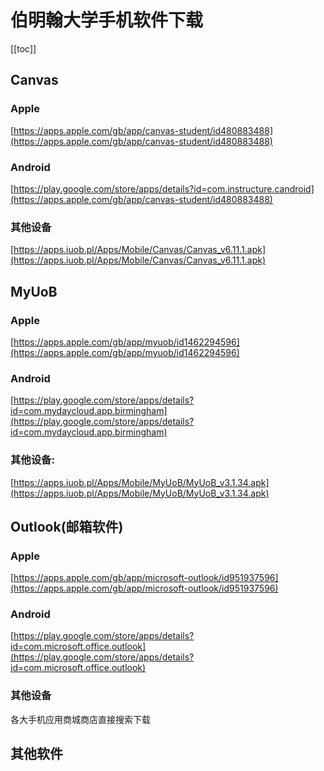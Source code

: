 # 伯明翰大学手机软件下载

[[toc]]

## Canvas

### Apple

[https://apps.apple.com/gb/app/canvas-student/id480883488](https://apps.apple.com/gb/app/canvas-student/id480883488)

### Android

[https://play.google.com/store/apps/details?id=com.instructure.candroid](https://apps.apple.com/gb/app/canvas-student/id480883488)

### 其他设备

[https://apps.iuob.pl/Apps/Mobile/Canvas/Canvas_v6.11.1.apk](https://apps.iuob.pl/Apps/Mobile/Canvas/Canvas_v6.11.1.apk)

## MyUoB

### Apple

[https://apps.apple.com/gb/app/myuob/id1462294596](https://apps.apple.com/gb/app/myuob/id1462294596)

### Android

[https://play.google.com/store/apps/details?id=com.mydaycloud.app.birmingham](https://play.google.com/store/apps/details?id=com.mydaycloud.app.birmingham)

### 其他设备: 

[https://apps.iuob.pl/Apps/Mobile/MyUoB/MyUoB_v3.1.34.apk](https://apps.iuob.pl/Apps/Mobile/MyUoB/MyUoB_v3.1.34.apk)

## Outlook(邮箱软件)

### Apple

[https://apps.apple.com/gb/app/microsoft-outlook/id951937596](https://apps.apple.com/gb/app/microsoft-outlook/id951937596)

### Android

[https://play.google.com/store/apps/details?id=com.microsoft.office.outlook](https://play.google.com/store/apps/details?id=com.microsoft.office.outlook)

### 其他设备

各大手机应用商城商店直接搜索下载

## 其他软件